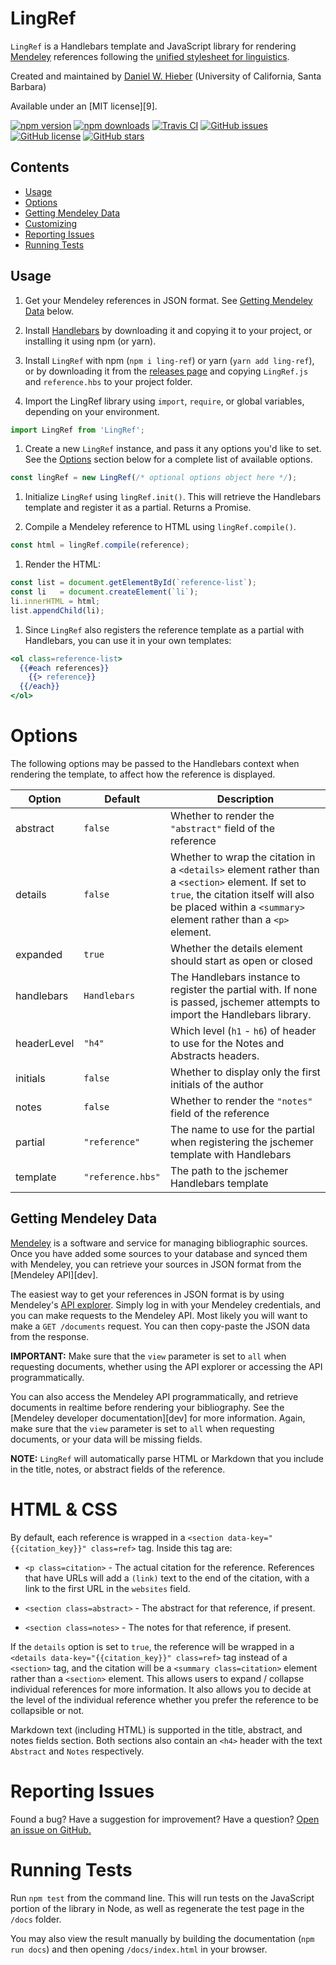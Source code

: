 # LingRef

`LingRef` is a Handlebars template and JavaScript library for rendering [Mendeley][Mendeley] references following the [unified stylesheet for linguistics][unified].

Created and maintained by [Daniel W. Hieber][DWH] (University of California, Santa Barbara)

Available under an [MIT license][9].

<!-- BADGES -->

[![npm version](https://img.shields.io/npm/v/ling-ref.svg)][npm]
[![npm downloads](https://img.shields.io/npm/dt/ling-ref.svg)][npm]
[![Travis CI](https://img.shields.io/travis/dwhieb/ling-ref/master.svg)][Travis]
[![GitHub issues](https://img.shields.io/github/issues/dwhieb/ling-ref.svg)][issues]
[![GitHub license](https://img.shields.io/github/license/dwhieb/ling-ref.svg)][license]
[![GitHub stars](https://img.shields.io/github/stars/dwhieb/ling-ref.svg?style=social)][GitHub]

## Contents

* [Usage](#usage)
* [Options](#option)
* [Getting Mendeley Data](#getting-mendeley-data)
* [Customizing](#customizing)
* [Reporting Issues](#reporting-issues)
* [Running Tests](#running-tests)

## Usage

1. Get your Mendeley references in JSON format. See [Getting Mendeley Data](#getting=mendeley-data) below.

1. Install [Handlebars][Handlebars] by downloading it and copying it to your project, or installing it using npm (or yarn).

1. Install `LingRef` with npm (`npm i ling-ref`) or yarn (`yarn add ling-ref`), or by downloading it from the [releases page][releases] and copying `LingRef.js` and `reference.hbs` to your project folder.

1. Import the LingRef library using `import`, `require`, or global variables, depending on your environment.

```js
import LingRef from 'LingRef';
```

1. Create a new `LingRef` instance, and pass it any options you'd like to set. See the [Options](#options) section below for a complete list of available options.

```js
const lingRef = new LingRef(/* optional options object here */);
```

1. Initialize `LingRef` using `lingRef.init()`. This will retrieve the Handlebars template and register it as a partial. Returns a Promise.

1. Compile a Mendeley reference to HTML using `lingRef.compile()`.

```js
const html = lingRef.compile(reference);
```

1. Render the HTML:

```js
const list = document.getElementById(`reference-list`);
const li   = document.createElement(`li`);
li.innerHTML = html;
list.appendChild(li);
```

1. Since `LingRef` also registers the reference template as a partial with Handlebars, you can use it in your own templates:

```hbs
<ol class=reference-list>
  {{#each references}}
    {{> reference}}
  {{/each}}
</ol>
```

# Options

The following options may be passed to the Handlebars context when rendering the template, to affect how the reference is displayed.

Option      | Default            | Description
----------- | ------------------ | -----------
abstract    | `false`            | Whether to render the `"abstract"` field of the reference
details     | `false`            | Whether to wrap the citation in a `<details>` element rather than a `<section>` element. If set to `true`, the citation itself will also be placed within a `<summary>` element rather than a `<p>` element.
expanded    | `true`             | Whether the details element should start as open or closed
handlebars  | `Handlebars`       | The Handlebars instance to register the partial with. If none is passed, jschemer attempts to import the Handlebars library.
headerLevel | `"h4"`             | Which level (`h1` - `h6`) of header to use for the Notes and Abstracts headers.
initials    | `false`            | Whether to display only the first initials of the author
notes       | `false`            | Whether to render the `"notes"` field of the reference
partial     | `"reference"`      | The name to use for the partial when registering the jschemer template with Handlebars
template    | `"reference.hbs"`  | The path to the jschemer Handlebars template

## Getting Mendeley Data

[Mendeley][Mendeley] is a software and service for managing bibliographic sources. Once you have added some sources to your database and synced them with Mendeley, you can retrieve your sources in JSON format from the [Mendeley API][dev].

The easiest way to get your references in JSON format is by using Mendeley's [API explorer][explorer]. Simply log in with your Mendeley credentials, and you can make requests to the Mendeley API. Most likely you will want to make a `GET /documents` request. You can then copy-paste the JSON data from the response.

**IMPORTANT:** Make sure that the `view` parameter is set to `all` when requesting documents, whether using the API explorer or accessing the API programmatically.

You can also access the Mendeley API programmatically, and retrieve documents in realtime before rendering your bibliography. See the [Mendeley developer documentation][dev] for more information. Again, make sure that the `view` parameter is set to `all` when requesting documents, or your data will be missing fields.

**NOTE:** `LingRef` will automatically parse HTML or Markdown that you include in the title, notes, or abstract fields of the reference.

# HTML & CSS

By default, each reference is wrapped in a `<section data-key="{{citation_key}}" class=ref>` tag. Inside this tag are:

  - `<p class=citation>` - The actual citation for the reference. References that have URLs will add a `(link)` text to the end of the citation, with a link to the first URL in the `websites` field.

  - `<section class=abstract>` - The abstract for that reference, if present.

  - `<section class=notes>` - The notes for that reference, if present.

If the `details` option is set to `true`, the reference will be wrapped in a `<details data-key="{{citation_key}}" class=ref>` tag instead of a `<section>` tag, and the citation will be a `<summary class=citation>` element rather than a `<section>` element. This allows users to expand / collapse individual references for more information. It also allows you to decide at the level of the individual reference whether you prefer the reference to be collapsible or not.

Markdown text (including HTML) is supported in the title, abstract, and notes fields section. Both sections also contain an `<h4>` header with the text `Abstract` and `Notes` respectively.

# Reporting Issues

Found a bug? Have a suggestion for improvement? Have a question? [Open an issue on GitHub.][issues]

# Running Tests

Run `npm test` from the command line. This will run tests on the JavaScript portion of the library in Node, as well as regenerate the test page in the `/docs` folder.

You may also view the result manually by building the documentation (`npm run docs`) and then opening `/docs/index.html` in your browser.

<!-- LINKS -->

[API]:        http://dev.mendeley.com
[DWH]:        https://danielhieber.com
[GitHub]:     https://github.com/dwhieb/ling-ref
[explorer]:   https://api.mendeley.com/apidocs/docs
[Handlebars]: http://handlebarsjs.com/
[issues]:     https://github.com/dwhieb/ling-ref/issues
[license]:    https://github.com/dwhieb/ling-ref/blob/master/LICENSE.md
[Mendeley]:   https://www.mendeley.com
[npm]:        https://www.npmjs.com/package/ling-ref
[releases]:   https://github.com/dwhieb/ling-ref/releases
[Travis]:     https://travis-ci.org/dwhieb/ling-ref
[unified]:    https://www.linguisticsociety.org/resource/unified-style-sheet
